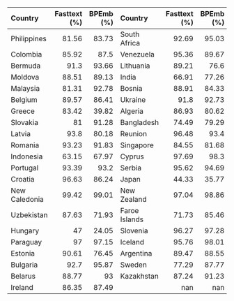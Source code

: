 | Country       |   Fasttext (%) |   BPEmb (%) | Country       |   Fasttext (%) |   BPEmb (%) |
|:--------------|---------------:|------------:|:--------------|---------------:|------------:|
| Philippines   |          81.56 |       83.73 | South Africa  |          92.69 |       95.03 |
| Colombia      |          85.92 |       87.5  | Venezuela     |          95.36 |       89.67 |
| Bermuda       |          91.3  |       93.66 | Lithuania     |          89.21 |       76.6  |
| Moldova       |          88.51 |       89.13 | India         |          66.91 |       77.26 |
| Malaysia      |          81.31 |       92.78 | Bosnia        |          88.91 |       84.33 |
| Belgium       |          89.57 |       86.41 | Ukraine       |          91.8  |       92.73 |
| Greece        |          83.42 |       39.82 | Algeria       |          86.93 |       80.62 |
| Slovakia      |          81    |       91.28 | Bangladesh    |          74.49 |       79.29 |
| Latvia        |          93.8  |       80.18 | Reunion       |          96.48 |       93.4  |
| Romania       |          93.23 |       91.83 | Singapore     |          84.55 |       81.68 |
| Indonesia     |          63.15 |       67.97 | Cyprus        |          97.69 |       98.3  |
| Portugal      |          93.39 |       93.2  | Serbia        |          95.62 |       94.69 |
| Croatia       |          96.63 |       86.24 | Japan         |          44.33 |       35.77 |
| New Caledonia |          99.42 |       99.01 | New Zealand   |          97.04 |       98.86 |
| Uzbekistan    |          87.63 |       71.93 | Faroe Islands |          71.73 |       85.46 |
| Hungary       |          47    |       24.05 | Slovenia      |          96.27 |       97.28 |
| Paraguay      |          97    |       97.15 | Iceland       |          95.76 |       98.01 |
| Estonia       |          90.61 |       76.45 | Argentina     |          89.47 |       88.55 |
| Bulgaria      |          92.7  |       95.87 | Sweden        |          77.29 |       87.77 |
| Belarus       |          88.77 |       93    | Kazakhstan    |          87.24 |       91.23 |
| Ireland       |          86.35 |       87.49 |               |         nan    |      nan    |
